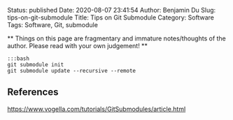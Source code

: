 Status: published
Date: 2020-08-07 23:41:54
Author: Benjamin Du
Slug: tips-on-git-submodule
Title: Tips on Git Submodule
Category: Software
Tags: Software, Git, submodule

**
Things on this page are fragmentary and immature notes/thoughts of the author.
Please read with your own judgement!
**



    :::bash
    git submodule init
    git submodule update --recursive --remote

## References 

https://www.vogella.com/tutorials/GitSubmodules/article.html